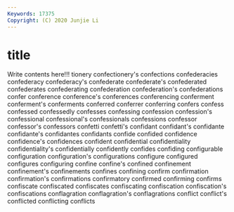 ```yaml
---
Keywords: 17375
Copyright: (C) 2020 Junjie Li
---
```


# title

Write contents here!!!
tionery 
confectionery's 
confections 
confederacies 
confederacy 
confederacy's 
confederate
confederate's 
confederated 
confederates 
confederating 
confederation 
confederation's 
confederations 
confer 
conference 
conference's
conferences 
conferencing 
conferment 
conferment's 
conferments 
conferred 
conferrer 
conferring 
confers 
confess
confessed 
confessedly 
confesses 
confessing 
confession 
confession's 
confessional 
confessional's 
confessionals 
confessions
confessor 
confessor's 
confessors 
confetti 
confetti's 
confidant 
confidant's 
confidante 
confidante's 
confidantes
confidants 
confide 
confided 
confidence 
confidence's 
confidences 
confident 
confidential 
confidentiality 
confidentiality's
confidentially 
confidently 
confides 
confiding 
configurable 
configuration 
configuration's 
configurations 
configure 
configured
configures 
configuring 
confine 
confine's 
confined 
confinement 
confinement's 
confinements 
confines 
confining
confirm 
confirmation 
confirmation's 
confirmations 
confirmatory 
confirmed 
confirming 
confirms 
confiscate 
confiscated
confiscates 
confiscating 
confiscation 
confiscation's 
confiscations 
conflagration 
conflagration's 
conflagrations 
conflict 
conflict's
conflicted 
conflicting 
conflicts 
